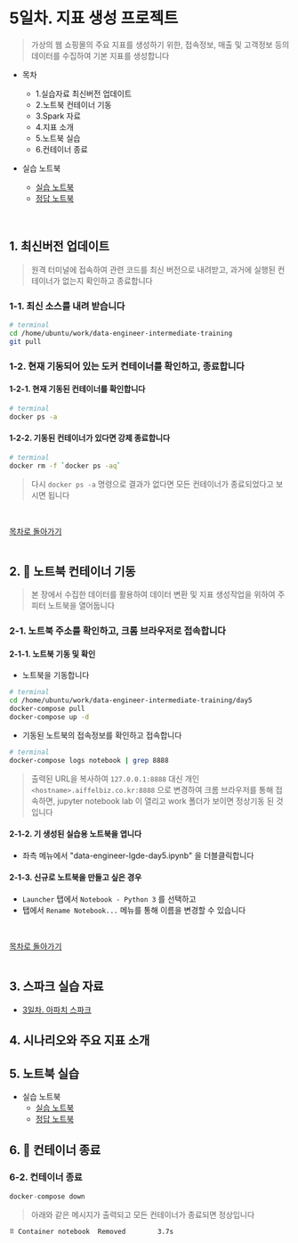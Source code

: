 # 5일차. 지표 생성 프로젝트

> 가상의 웹 쇼핑몰의 주요 지표를 생성하기 위한, 접속정보, 매출 및 고객정보 등의 데이터를 수집하여 기본 지표를 생성합니다


- 목차
  * 1.실습자료 최신버전 업데이트
  * 2.노트북 컨테이너 기동
  * 3.Spark 자료
  * 4.지표 소개
  * 5.노트북 실습
  * 6.컨테이너 종료

- 실습 노트북
  * [실습 노트북](https://github.com/siyoungoh/data-engineer-intermediate-training/blob/master/day5/notebooks/data-engineer-training-course.ipynb)
  * [정답 노트북](https://github.com/siyoungoh/data-engineer-intermediate-training/blob/master/day5/notebooks/data-engineer-training-course-answer.ipynb)

<br>

## 1. 최신버전 업데이트
> 원격 터미널에 접속하여 관련 코드를 최신 버전으로 내려받고, 과거에 실행된 컨테이너가 없는지 확인하고 종료합니다

### 1-1. 최신 소스를 내려 받습니다
```bash
# terminal
cd /home/ubuntu/work/data-engineer-intermediate-training
git pull
```

### 1-2. 현재 기동되어 있는 도커 컨테이너를 확인하고, 종료합니다

#### 1-2-1. 현재 기동된 컨테이너를 확인합니다
```bash
# terminal
docker ps -a
```

#### 1-2-2. 기동된 컨테이너가 있다면 강제 종료합니다
```bash
# terminal 
docker rm -f `docker ps -aq`
```
> 다시 `docker ps -a` 명령으로 결과가 없다면 모든 컨테이너가 종료되었다고 보시면 됩니다
<br>

[목차로 돌아가기](#5일차-데이터-엔지니어링-프로젝트)
<br>
<br>


## 2. :green_book: 노트북 컨테이너 기동

> 본 장에서 수집한 데이터를 활용하여 데이터 변환 및 지표 생성작업을 위하여 주피터 노트북을 열어둡니다

### 2-1. 노트북 주소를 확인하고, 크롬 브라우저로 접속합니다

#### 2-1-1. 노트북 기동 및 확인

* 노트북을 기동합니다
```bash
# terminal
cd /home/ubuntu/work/data-engineer-intermediate-training/day5
docker-compose pull
docker-compose up -d
```

* 기동된 노트북의 접속정보를 확인하고 접속합니다
```bash
# terminal
docker-compose logs notebook | grep 8888
```
> 출력된  URL을 복사하여 `127.0.0.1:8888` 대신 개인 `<hostname>.aiffelbiz.co.kr:8888` 으로 변경하여 크롬 브라우저를 통해 접속하면, jupyter notebook lab 이 열리고 work 폴더가 보이면 정상기동 된 것입니다

#### 2-1-2. 기 생성된 실습용 노트북을 엽니다
* 좌측 메뉴에서 "data-engineer-lgde-day5.ipynb" 을 더블클릭합니다

#### 2-1-3. 신규로 노트북을 만들고 싶은 경우
* `Launcher` 탭에서 `Notebook - Python 3` 를 선택하고
* 탭에서 `Rename Notebook...` 메뉴를 통해 이름을 변경할 수 있습니다

<br>

[목차로 돌아가기](#5일차-데이터-엔지니어링-프로젝트)
<br>
<br>


## 3. 스파크 실습 자료
- [3일차. 아파치 스파크](https://github.com/siyoungoh/data-engineer-intermediate-training/tree/master/day3/README.md)

## 4. 시나리오와 주요 지표 소개

## 5. 노트북 실습
- 실습 노트북
  * [실습 노트북](https://github.com/siyoungoh/data-engineer-intermediate-training/blob/master/day5/notebooks/data-engineer-training-course.ipynb)
  * [정답 노트북](https://github.com/siyoungoh/data-engineer-intermediate-training/blob/master/day5/notebooks/data-engineer-training-course-answer.ipynb)


## 6. :green_book: 컨테이너 종료

### 6-2. 컨테이너 종료

```python
docker-compose down
```

> 아래와 같은 메시지가 출력되고 모든 컨테이너가 종료되면 정상입니다
```text
⠿ Container notebook  Removed        3.7s
```
<br>

